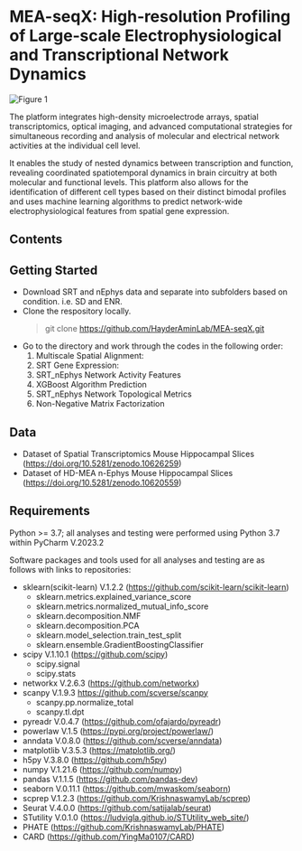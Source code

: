 # **MEA-seqX: High‐resolution Profiling of Large‐scale Electrophysiological and Transcriptional Network Dynamics**

![Figure 1](https://github.com/HayderAminLab/MEA-seqX/assets/158823360/15b48459-642f-4311-837e-eb733005b5ba)

The platform integrates high-density microelectrode arrays, spatial transcriptomics, optical imaging, and advanced computational strategies for simultaneous recording and analysis of molecular and electrical network activities at the individual cell level. 

It enables the study of nested dynamics between transcription and function, revealing coordinated spatiotemporal dynamics in brain circuitry at both molecular and functional levels. 
This platform also allows for the identification of different cell types based on their distinct bimodal profiles and uses machine learning algorithms to predict network-wide electrophysiological features from spatial gene expression.

## **Contents**

## **Getting Started**
  - Download SRT and nEphys data and separate into subfolders based on condition. i.e. SD and ENR.
  - Clone the respository locally.
       > git clone https://github.com/HayderAminLab/MEA-seqX.git
  - Go to the directory and work through the codes in the following order:
    1. Multiscale Spatial Alignment: 
    2. SRT Gene Expression:
    3. SRT_nEphys Network Activity Features
    4. XGBoost Algorithm Prediction
    5. SRT_nEphys Network Topological Metrics
    6. Non-Negative Matrix Factorization
     
## **Data**

  - Dataset of Spatial Transcriptomics Mouse Hippocampal Slices (https://doi.org/10.5281/zenodo.10626259)
  - Dataset of HD-MEA n-Ephys Mouse Hippocampal Slices (https://doi.org/10.5281/zenodo.10620559)

## **Requirements**

Python >= 3.7; all analyses and testing were performed using Python 3.7 within PyCharm V.2023.2

Software packages and tools used for all analyses and testing are as follows with links to repositories:

  - sklearn(scikit-learn) V.1.2.2 (https://github.com/scikit-learn/scikit-learn)
     - sklearn.metrics.explained_variance_score
     - sklearn.metrics.normalized_mutual_info_score 
     - sklearn.decomposition.NMF
     - sklearn.decomposition.PCA
     - sklearn.model_selection.train_test_split
     - sklearn.ensemble.GradientBoostingClassifier
  - scipy V.1.10.1 (https://github.com/scipy)
     - scipy.signal 
     - scipy.stats
  - networkx V.2.6.3 (https://github.com/networkx) 
  - scanpy V.1.9.3  https://github.com/scverse/scanpy
     - scanpy.pp.normalize_total
     - scanpy.tl.dpt 
  - pyreadr V.0.4.7 (https://github.com/ofajardo/pyreadr)
  - powerlaw V.1.5 (https://pypi.org/project/powerlaw/)
  - anndata V.0.8.0 (https://github.com/scverse/anndata)
  - matplotlib V.3.5.3 (https://matplotlib.org/)
  - h5py V.3.8.0  (https://github.com/h5py)
  - numpy V.1.21.6 (https://github.com/numpy)
  - pandas V.1.1.5 (https://github.com/pandas-dev)
  - seaborn V.0.11.1 (https://github.com/mwaskom/seaborn)
  - scprep V.1.2.3 (https://github.com/KrishnaswamyLab/scprep)
  - Seurat V.4.0.0 (https://github.com/satijalab/seurat)
  - STutility V.0.1.0 (https://ludvigla.github.io/STUtility_web_site/)
  - PHATE (https://github.com/KrishnaswamyLab/PHATE)
  - CARD (https://github.com/YingMa0107/CARD)
